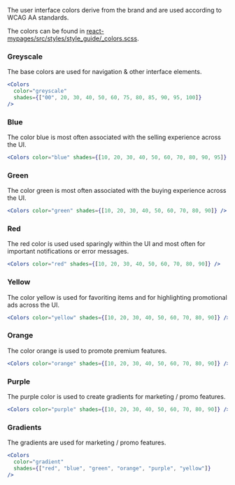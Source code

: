 The user interface colors derive from the brand and are used according to WCAG AA standards.

The colors can be found in [react-mypages/src/styles/style_guide/\_colors.scss](https://github.com/tutti-ch/react-mypages/blob/master/src/styles/style_guide/_colors.scss "Link to react-mypages github repo").

### Greyscale

The base colors are used for navigation & other interface elements.

```jsx noeditor
<Colors
  color="greyscale"
  shades={["00", 20, 30, 40, 50, 60, 75, 80, 85, 90, 95, 100]}
/>
```

### Blue

The color blue is most often associated with the selling experience across the UI.

```jsx noeditor
<Colors color="blue" shades={[10, 20, 30, 40, 50, 60, 70, 80, 90, 95]} />
```

### Green

The color green is most often associated with the buying experience across the UI.

```jsx noeditor
<Colors color="green" shades={[10, 20, 30, 40, 50, 60, 70, 80, 90]} />
```

### Red

The red color is used used sparingly within the UI and most often for important notifications or error messages.

```jsx noeditor
<Colors color="red" shades={[10, 20, 30, 40, 50, 60, 70, 80, 90]} />
```

### Yellow

The color yellow is used for favoriting items and for highlighting promotional ads across the UI.

```jsx noeditor
<Colors color="yellow" shades={[10, 20, 30, 40, 50, 60, 70, 80, 90]} />
```

### Orange

The color orange is used to promote premium features.

```jsx noeditor
<Colors color="orange" shades={[10, 20, 30, 40, 50, 60, 70, 80, 90]} />
```

### Purple

The purple color is used to create gradients for marketing / promo features.

```jsx noeditor
<Colors color="purple" shades={[10, 20, 30, 40, 50, 60, 70, 80, 90]} />
```

### Gradients

The gradients are used for marketing / promo features.

```jsx noeditor
<Colors
  color="gradient"
  shades={["red", "blue", "green", "orange", "purple", "yellow"]}
/>
```
